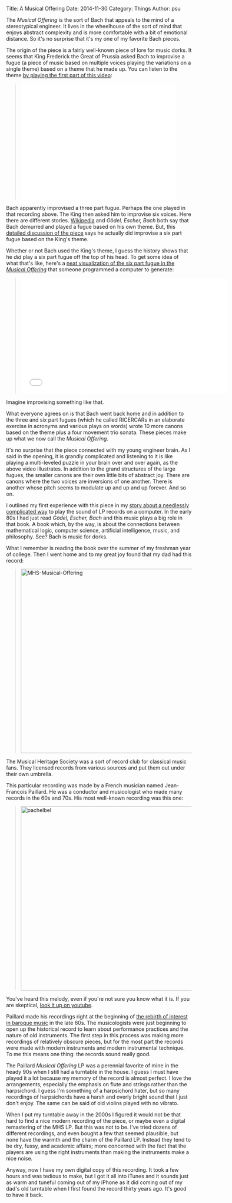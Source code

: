 Title: A Musical Offering
Date: 2014-11-30
Category: Things
Author: psu

The *Musical Offering* is the sort of Bach that appeals to the mind of a stereotypical engineer. It lives in the wheelhouse of the sort of mind that enjoys abstract complexity and is more comfortable with a bit of emotional distance. So it's no surprise that it's my one of my favorite Bach pieces. 

The origin of the piece is a fairly well-known piece of lore for music dorks. It seems that King Frederick the Great of Prussia asked Bach to improvise a fugue (a piece of music based on multiple voices playing the variations on a single theme) based on a theme that he made up. You can listen to the theme <a href="https://www.youtube.com/watch?v=T159n0uuEF4&feature=youtu.be&channel=UC6dF169CKHboKeqmGWjK94g">by playing the first part of this video</a>:

> <iframe width="420" height="315" src="//www.youtube.com/embed/T159n0uuEF4" frameborder="0" allowfullscreen></iframe>

Bach apparently improvised a three part fugue. Perhaps the one played in that recording above. The King then asked him to improvise six voices. Here there are different stories. <a href="http://en.wikipedia.org/wiki/The_Musical_Offering">Wikipedia</a> and *Gödel, Escher, Bach* both say that Bach demurred and played a fugue based on his own theme. But, this <a href="http://jan.ucc.nau.edu/~tas3/musoffcanons.html">detailed discussion of the piece</a> says he actually did improvise a six part fugue based on the King's theme.

Whether or not Bach used the King's theme, I guess the history shows that he *did* play a six part fugue off the top of his head. To get some idea of what that's like, here's a <a href="https://www.youtube.com/watch?v=KYouXtuk0T8&channel=smalin">neat visualization of the six part fugue in the *Musical Offering*</a> that someone programmed a computer to generate:

> <iframe width="560" height="315" src="//www.youtube.com/embed/KYouXtuk0T8" frameborder="0" allowfullscreen></iframe>

Imagine improvising something like that.

What everyone agrees on is that Bach went back home and in addition to the three and six part fugues (which he called RICERCARs in an elaborate exercise in acronyms and various plays on words) wrote 10 more canons based on the theme plus a four movement trio sonata. These pieces make up what we now call the *Musical Offering*.

It's no surprise that the piece connected with my young engineer brain. As I said in the opening, it is grandly complicated and listening to it is like playing a multi-leveled puzzle in your brain over and over again, as the above video illustrates. In addition to the grand structures of the large fugues, the smaller canons are their own little bits of abstract joy. There are canons where the two voices are inversions of one another. There is another whose pitch seems to modulate up and up and up forever. And so on.

I outlined my first experience with this piece in my <a href="http://mutable-states.com/the-airplay-turntable-kit.html">story about a needlessly complicated way</a> to play the sound of LP records on a computer. In the early 80s I had just read *Gödel, Escher, Bach* and this music plays a big role in that book. A book which, by the way, is about the connections between mathematical logic, computer science, artificial intelligence, music, and philosophy. See? Bach is music for dorks.

What I remember is reading the book over the summer of my freshman year of college. Then I went home and to my great joy found that my dad had this record:

> <a href="https://www.flickr.com/photos/79904144@N00/15271548303" title="MHS-Musical-Offering by Pete Su, on Flickr"><img src="https://farm8.staticflickr.com/7547/15271548303_ef9313e0a7.jpg" width="500" height="500" alt="MHS-Musical-Offering"></a>

The Musical Heritage Society was a sort of record club for classical music fans. They licensed records from various sources and put them out under their own umbrella.

This particular recording was made by a French musician named Jean-Francois Paillard. He was a conductor and musicologist who made many records in the 60s and 70s. His most well-known recording was this one:

> <a href="https://www.flickr.com/photos/79904144@N00/15917174591" title="pachelbel by Pete Su, on Flickr"><img src="https://farm8.staticflickr.com/7519/15917174591_d187cd2327.jpg" width="497" height="500" alt="pachelbel"></a>

You've heard this melody, even if you're not sure you know what it is. If you are skeptical, <a href="https://www.youtube.com/watch?v=aQxVE6d3Yj8&channel=gsw55">look it up on youtube</a>.

Paillard made his recordings right at the beginning of <a href="http://mutable-states.com/nouvelle-old-music.html">the rebirth of interest in baroque music</a> in the late 60s. The musicologists were just beginning to open up the historical record to learn about performance practices and the nature of old instruments. The first step in this process was making more recordings of relatively obscure pieces, but for the most part the records were made with modern instruments and modern instrumental technique. To me this means one thing: the records sound really good.

The Paillard *Musical Offering* LP was a perennial favorite of mine in the heady 90s when I still had a turntable in the house. I guess I must have played it a lot because my memory of the record is almost perfect. I love the arrangements, especially the emphasis on flute and strings rather than the harpsichord. I guess I'm something of a harpsichord hater, but so many recordings of harpsichords have a harsh and overly bright sound that I just don't enjoy. The same can be said of old violins played with no vibrato.

When I put my turntable away in the 2000s I figured it would not be that hard to find a nice modern recording of the piece, or maybe even a digital remastering of the MHS LP. But this was not to be. I've tried dozens of different recordings, and even bought a few that seemed plausible, but none have the warmth and the charm of the Paillard LP. Instead they tend to be dry, fussy, and academic affairs; more concerned with the fact that the players are using the right instruments than making the instruments make a nice noise.

Anyway, now I have my own digital copy of this recording. It took a few hours and was tedious to make, but I got it all into iTunes and it sounds just as warm and tuneful coming out of my iPhone as it did coming out of my dad's old turntable when I first found the record thirty years ago. It's good to have it back.
